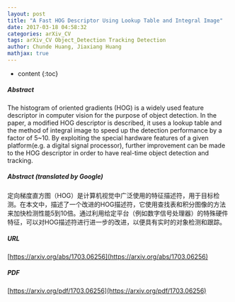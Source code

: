 ```yaml
---
layout: post
title: "A Fast HOG Descriptor Using Lookup Table and Integral Image"
date: 2017-03-18 04:58:32
categories: arXiv_CV
tags: arXiv_CV Object_Detection Tracking Detection
author: Chunde Huang, Jiaxiang Huang
mathjax: true
---
```


* content
{:toc}

##### Abstract
The histogram of oriented gradients (HOG) is a widely used feature descriptor in computer vision for the purpose of object detection. In the paper, a modified HOG descriptor is described, it uses a lookup table and the method of integral image to speed up the detection performance by a factor of 5~10. By exploiting the special hardware features of a given platform(e.g. a digital signal processor), further improvement can be made to the HOG descriptor in order to have real-time object detection and tracking.

##### Abstract (translated by Google)
定向梯度直方图（HOG）是计算机视觉中广泛使用的特征描述符，用于目标检测。在本文中，描述了一个改进的HOG描述符，它使用查找表和积分图像的方法来加快检测性能5到10倍。通过利用给定平台（例如数字信号处理器）的特殊硬件特征，可以对HOG描述符进行进一步的改进，以便具有实时的对象检测和跟踪。

##### URL
[https://arxiv.org/abs/1703.06256](https://arxiv.org/abs/1703.06256)

##### PDF
[https://arxiv.org/pdf/1703.06256](https://arxiv.org/pdf/1703.06256)

